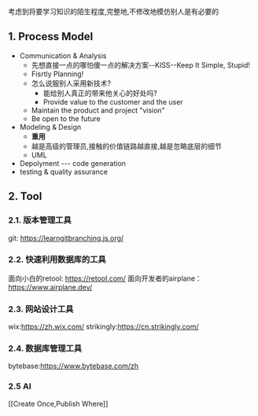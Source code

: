 考虑到将要学习知识的陌生程度,完整地,不修改地模仿别人是有必要的
## 1. Process Model
- Communication & Analysis
    - 先想直接一点的哪怕傻一点的解决方案--KISS--Keep It Simple, Stupid!
    - Fisrtly Planning!
    - 怎么说服别人采用新技术?
        - 能给别人真正的带来他关心的好处吗?
        - Provide value to the customer and the user    
    - Maintain the product and project "vision"
    - Be open to the future 
-  Modeling & Design
    - **重用**
    - 越是高级的管理员,接触的价值链路越直接,越是忽略底层的细节
    - UML
- Depolyment  --- code generation
- testing & quality assurance

## 2. Tool
### 2.1. 版本管理工具
git: https://learngitbranching.js.org/
### 2.2. 快速利用数据库的工具
面向小白的retool: https://retool.com/
面向开发者的airplane：https://www.airplane.dev/
### 2.3. 网站设计工具

wix:https://zh.wix.com/
strikingly:https://cn.strikingly.com/
### 2.4. 数据库管理工具
bytebase:https://www.bytebase.com/zh
### 2.5 AI
[[Create Once,Publish Where]]